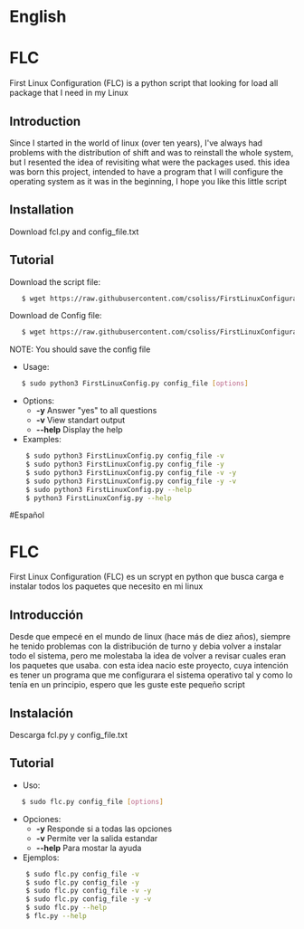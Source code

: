 # English
# FLC
First Linux Configuration (FLC) is a python script  that looking for load all package that I need in my Linux
## Introduction
Since I started in the world of linux (over ten years), I've always had problems with the distribution of shift and was to reinstall the whole system, but I resented the idea of revisiting what were the packages used. this idea was born this project, intended to have a program that I will configure the operating system as it was in the beginning, I hope you like this little script
## Installation
Download fcl.py and config_file.txt
## Tutorial
Download the script file:
```sh
   $ wget https://raw.githubusercontent.com/csoliss/FirstLinuxConfiguration/master/FirstLinuxConfiguration.py
```
Download de Config file:
```sh
   $ wget https://raw.githubusercontent.com/csoliss/FirstLinuxConfiguration/master/config_file_FLC.conf
```
NOTE: You should save the config file

* Usage:
```sh
   $ sudo python3 FirstLinuxConfig.py config_file [options]
```
* Options:
   - **-y**        Answer "yes" to all questions
   - **-v**        View standart output
   - **--help**    Display the help
* Examples:
```sh
    $ sudo python3 FirstLinuxConfig.py config_file -v
    $ sudo python3 FirstLinuxConfig.py config_file -y
    $ sudo python3 FirstLinuxConfig.py config_file -v -y
    $ sudo python3 FirstLinuxConfig.py config_file -y -v
    $ sudo python3 FirstLinuxConfig.py --help
    $ python3 FirstLinuxConfig.py --help
```
#Español
# FLC
First Linux Configuration (FLC) es un scrypt en python que busca carga e instalar todos los paquetes que necesito en mi linux
## Introducción
Desde que empecé en el mundo de linux (hace más de diez años), siempre he tenido problemas con la distribución de turno y debia volver a instalar todo el sistema, pero me molestaba la idea de volver a revisar cuales eran los paquetes que usaba. con esta idea nacio este proyecto, cuya intención es tener un programa que me configurara el sistema operativo tal y como lo tenía en un principio, espero que les guste este pequeño script
## Instalación
Descarga fcl.py y config_file.txt
## Tutorial
* Uso:
```sh
   $ sudo flc.py config_file [options]
```
* Opciones:
   - **-y**        Responde si a todas las opciones
   - **-v**        Permite ver la salida estandar
   - **--help**    Para mostar la ayuda
* Ejemplos:
```sh
    $ sudo flc.py config_file -v
    $ sudo flc.py config_file -y
    $ sudo flc.py config_file -v -y
    $ sudo flc.py config_file -y -v
    $ sudo flc.py --help
    $ flc.py --help
```

